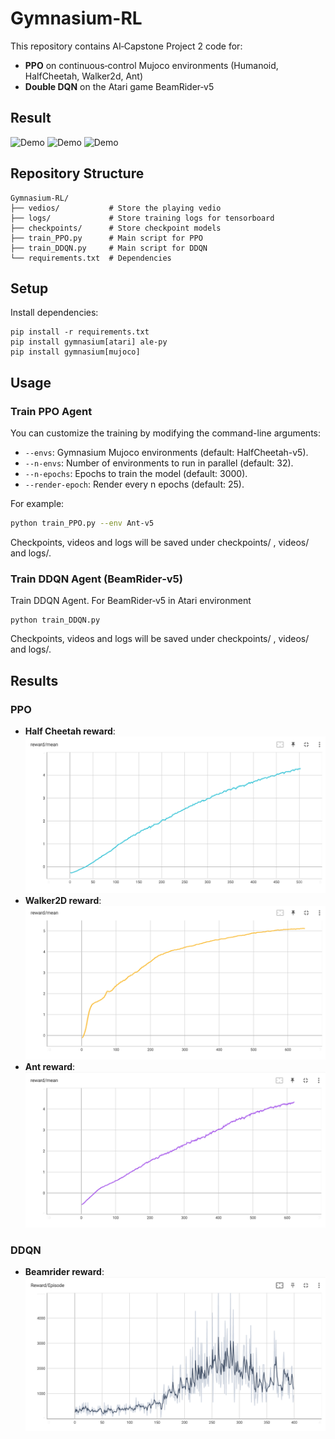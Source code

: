 # Gymnasium-RL

This repository contains AI‑Capstone Project 2 code for:
- **PPO** on continuous‑control Mujoco environments (Humanoid, HalfCheetah, Walker2d, Ant)
- **Double DQN** on the Atari game BeamRider‑v5
## Result
<img src="docs/humanoid.gif" alt="Demo" width="350"/> <img src="docs/ant.gif" alt="Demo" width="350"/> <img src="docs/beam.gif" alt="Demo" width="300"/>  

## Repository Structure
```
Gymnasium-RL/
├── vedios/           # Store the playing vedio
├── logs/             # Store training logs for tensorboard
├── checkpoints/      # Store checkpoint models
├── train_PPO.py      # Main script for PPO
├── train_DDQN.py     # Main script for DDQN
└── requirements.txt  # Dependencies
```
## Setup

Install dependencies:
```
pip install -r requirements.txt
pip install gymnasium[atari] ale-py
pip install gymnasium[mujoco]
```
## Usage

### Train PPO Agent
You can customize the training by modifying the command-line arguments:

- `--envs`: Gymnasium Mujoco environments (default: HalfCheetah-v5).
- `--n-envs`: Number of environments to run in parallel (default: 32).
- `--n-epochs`: Epochs to train the model (default: 3000).
- `--render-epoch`: Render every n epochs (default: 25).

For example:

```bash
python train_PPO.py --env Ant-v5
```
Checkpoints, videos and logs will be saved under checkpoints/ , videos/ and logs/.
### Train DDQN Agent (BeamRider‑v5)
Train DDQN Agent. For BeamRider‑v5 in Atari environment
```
python train_DDQN.py
```
Checkpoints, videos and logs will be saved under checkpoints/ , videos/ and logs/.
## Results
### PPO
- **Half Cheetah reward**:  
![Reward](/docs/Cheetah-reward.png)  
- **Walker2D reward**:  
![Reward](/docs/Walker-reward.png)  
- **Ant reward**:  
![Reward](/docs/Ant-reward.png)  
### DDQN
- **Beamrider reward**:  
![Reward](/docs/beam-reward.png)  

